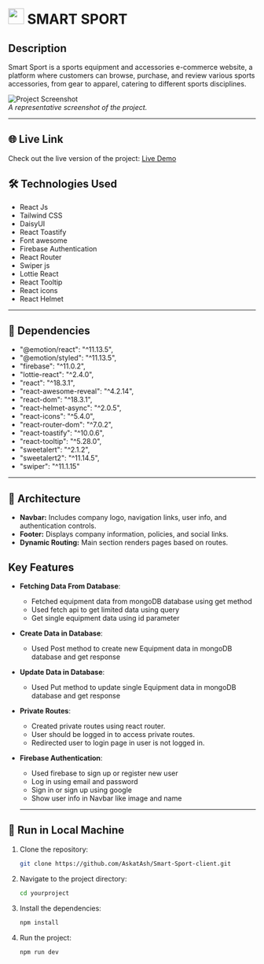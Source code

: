 # <img width="32px" src="https://i.ibb.co.com/5TnfHBK/smartsport-logo.webp"/> SMART SPORT

## Description
Smart Sport is a sports equipment and accessories e-commerce website, a platform where customers can browse, purchase, and review various sports accessories, from gear to apparel, catering to different sports disciplines.

![Project Screenshot](https://i.ibb.co/GRsmrc0/download.png)  
*A representative screenshot of the project.*

---

## 🌐 **Live Link**

Check out the live version of the project:
[Live Demo](https://smartsport-client.web.app)

## 🛠️ Technologies Used
- React Js
- Tailwind CSS
- DaisyUI
- React Toastify
- Font awesome
- Firebase Authentication
- React Router
- Swiper js
- Lottie React
- React Tooltip
- React icons
- React Helmet

---

## 🧩 **Dependencies**
- "@emotion/react": "^11.13.5",
- "@emotion/styled": "^11.13.5",
- "firebase": "^11.0.2",
- "lottie-react": "^2.4.0",
- "react": "^18.3.1",
- "react-awesome-reveal": "^4.2.14",
- "react-dom": "^18.3.1",
- "react-helmet-async": "^2.0.5",
- "react-icons": "^5.4.0",
- "react-router-dom": "^7.0.2",
- "react-toastify": "^10.0.6",
- "react-tooltip": "^5.28.0",
- "sweetalert": "^2.1.2",
- "sweetalert2": "^11.14.5",
- "swiper": "^11.1.15"

---

## 📂 **Architecture**
- **Navbar:** Includes company logo, navigation links, user info, and authentication controls.
- **Footer:** Displays company information, policies, and social links.
- **Dynamic Routing:** Main section renders pages based on routes.

## Key Features

- **Fetching Data From Database**:
  - Fetched equipment data from mongoDB database using get method
  - Used fetch api to get limited data using query
  - Get single equipment data using id parameter

- **Create Data in Database**:
  - Used Post method to create new Equipment data in mongoDB database and get response

- **Update Data in Database**:
  - Used Put method to update single Equipment data in mongoDB database and get response

- **Private Routes**:
  - Created private routes using react router.
  - User should be logged in to access private routes.
  - Redirected user to login page in user is not logged in.

- **Firebase Authentication**:
  - Used firebase to sign up or register new user
  - Log in using email and password
  - Sign in or sign up using google
  - Show user info in Navbar like image and name

  ---
## 📁 **Run in Local Machine**
1. Clone the repository:
   ```bash
   git clone https://github.com/AskatAsh/Smart-Sport-client.git

2. Navigate to the project directory:
   ```bash
   cd yourproject

3. Install the dependencies:
   ```bash
   npm install

4. Run the project:
   ```bash
   npm run dev
